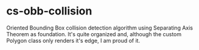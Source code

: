 # cs-obb-collision
Oriented Bounding Box collision detection algorithm using Separating Axis Theorem as foundation. It's quite organized and, although the custom Polygon class only renders it's edge, I am proud of it.
